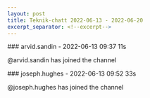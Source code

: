 ```yaml
---
layout: post
title: Teknik-chatt 2022-06-13 - 2022-06-20
excerpt_separator: <!--excerpt-->
---
```

<section class="message" markdown="1">
### arvid.sandin - 2022-06-13 09:37 11s

@arvid.sandin has joined the channel
</section>
<section class="message" markdown="1">
### joseph.hughes - 2022-06-13 09:52 33s

@joseph.hughes has joined the channel

<!--excerpt-->
</section>